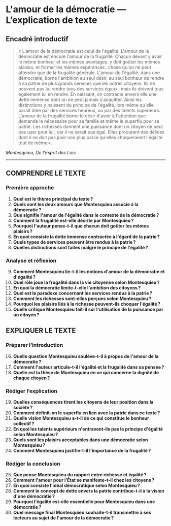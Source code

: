 # L'amour de la démocratie — L’explication de texte

## Encadré introductif
> « L'amour de la démocratie est celui de l'égalité. L'amour de la démocratie est encore l'amour de la frugalité. Chacun devant y avoir le même bonheur et les mêmes avantages, y doit goûter les mêmes plaisirs, et former les mêmes espérances ; chose qu'on ne peut attendre que de la frugalité générale. L'amour de l'égalité, dans une démocratie, borne l'ambition au seul désir, au seul bonheur de rendre à sa patrie de plus grands services que les autres citoyens. Ils ne peuvent pas lui rendre tous des services égaux ; mais ils doivent tous également lui en rendre. En naissant, on contracte envers elle une dette immense dont on ne peut jamais s'acquitter. Ainsi les distinctions y naissent du principe de l'égalité, lors même qu'elle paraît ôtée par des services heureux, ou par des talents supérieurs. L'amour de la frugalité borne le désir d'avoir à l'attention que demande le nécessaire pour sa famille et même le superflu pour sa patrie. Les richesses donnent une puissance dont un citoyen ne peut pas user pour lui ; car il ne serait pas égal. Elles procurent des délices dont il ne doit pas jouir non plus parce qu'elles choqueraient l'égalité tout de même ».

*Montesquieu, De l'Esprit des Lois*

---

## COMPRENDRE LE TEXTE

### Première approche

1. **Quel est le thème principal du texte ?**  
2. **Quels sont les deux amours que Montesquieu associe à la démocratie ?**  
3. **Que signifie l'amour de l'égalité dans le contexte de la démocratie ?**  
4. **Comment la frugalité est-elle décrite par Montesquieu ?**  
5. **Pourquoi l'auteur pense-t-il que chacun doit goûter les mêmes plaisirs ?**  
6. **En quoi consiste la dette immense contractée à l'égard de la patrie ?**  
7. **Quels types de services peuvent être rendus à la patrie ?**  
8. **Quelles distinctions sont faites malgré le principe de l'égalité ?**  

### Analyse et réflexion

9. **Comment Montesquieu lie-t-il les notions d'amour de la démocratie et d'égalité ?**  
10. **Quel rôle joue la frugalité dans la vie citoyenne selon Montesquieu ?**  
11. **En quoi la démocratie limite-t-elle l'ambition des citoyens ?**  
12. **Quel est le paradoxe concernant les services rendus à la patrie ?**  
13. **Comment les richesses sont-elles perçues selon Montesquieu ?**  
14. **Pourquoi les plaisirs liés à la richesse peuvent-ils choquer l'égalité ?**  
15. **Quelle critique Montesquieu fait-il sur l'utilisation de la puissance par un citoyen ?**  

## EXPLIQUER LE TEXTE

### Préparer l’introduction

16. **Quelle question Montesquieu soulève-t-il à propos de l'amour de la démocratie ?**  
17. **Comment l'auteur articule-t-il l'égalité et la frugalité dans sa pensée ?**  
18. **Quelle est la thèse de Montesquieu en ce qui concerne la dignité de chaque citoyen ?**  

### Rédiger l’explication

19. **Quelles conséquences tirent les citoyens de leur position dans la société ?**  
20. **Comment définit-on le superflu en lien avec la patrie dans ce texte ?**  
21. **Quelle vision Montesquieu a-t-il de ce qui constitue le bonheur collectif ?**  
22. **En quoi les talents supérieurs n'entravent-ils pas le principe d'égalité selon Montesquieu ?**  
23. **Quels sont les plaisirs acceptables dans une démocratie selon Montesquieu ?**  
24. **Comment Montesquieu justifie-t-il l'importance de la frugalité ?**  

### Rédiger la conclusion

25. **Que pense Montesquieu du rapport entre richesse et égalité ?**  
26. **Comment l'amour pour l'État se manifeste-t-il chez les citoyens ?**  
27. **En quoi consiste l’idéal démocratique selon Montesquieu ?**  
28. **Comment le concept de dette envers la patrie contribue-t-il à la vision d'une démocratie ?**  
29. **Pourquoi l'égalité est-elle essentielle pour Montesquieu dans une démocratie ?**  
30. **Quel message final Montesquieu souhaite-t-il transmettre à ses lecteurs au sujet de l'amour de la démocratie ?**  